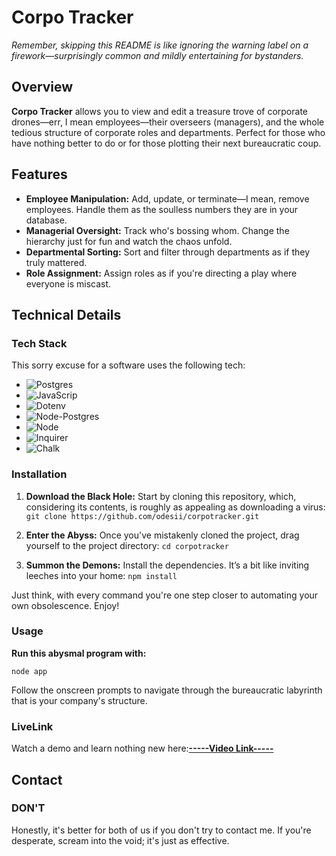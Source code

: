 # Corpo Tracker
*Remember, skipping this README is like ignoring the warning label on a firework—surprisingly common and mildly entertaining for bystanders.*

## Overview
**Corpo Tracker** allows you to view and edit a treasure trove of corporate drones—err, I mean employees—their overseers (managers), and the whole tedious structure of corporate roles and departments. Perfect for those who have nothing better to do or for those plotting their next bureaucratic coup.

## Features
- **Employee Manipulation:** Add, update, or terminate—I mean, remove employees. Handle them as the soulless numbers they are in your database.
- **Managerial Oversight:** Track who's bossing whom. Change the hierarchy just for fun and watch the chaos unfold.
- **Departmental Sorting:** Sort and filter through departments as if they truly mattered.
- **Role Assignment:** Assign roles as if you're directing a play where everyone is miscast.

## Technical Details

### Tech Stack
This sorry excuse for a software uses the following tech:
- ![Postgres](https://img.shields.io/badge/Postgres-black?style=for-the-badge&logo=postgresql) 
- ![JavaScrip](https://img.shields.io/badge/JavaScrip-black?style=for-the-badge&logo=Javascript) 
- ![Dotenv](https://img.shields.io/badge/Dotenv-black?style=for-the-badge&logo=.env) 
- ![Node-Postgres](https://img.shields.io/badge/Node--Postgres-black?style=for-the-badge&logo=npm) 
- ![Node](https://img.shields.io/badge/Node-black?style=for-the-badge&logo=npm) 
- ![Inquirer](https://img.shields.io/badge/Inquirer-black?style=for-the-badge&logo=npm) 
- ![Chalk](https://img.shields.io/badge/Chalk-black?style=for-the-badge&logo=npm)
 

### Installation
1. **Download the Black Hole:** Start by cloning this repository, which, considering its contents, is roughly as appealing as downloading a virus:
`git clone https://github.com/odesii/corpotracker.git`

2. **Enter the Abyss:** Once you've mistakenly cloned the project, drag yourself to the project directory:
`cd corpotracker`

3. **Summon the Demons:** Install the dependencies. It’s a bit like inviting leeches into your home:
`npm install`

Just think, with every command you're one step closer to automating your own obsolescence. Enjoy!

### Usage
**Run this abysmal program with:**

`node app`

Follow the onscreen prompts to navigate through the bureaucratic labyrinth that is your company's structure.

### LiveLink
Watch a demo and learn nothing new here:**[-----Video Link-----](https://www.youtube.com/watch?v=KEr8ydOk7K4&feature=youtu.be)**

## Contact

### DON'T
Honestly, it's better for both of us if you don't try to contact me. If you're desperate, scream into the void; it's just as effective.



